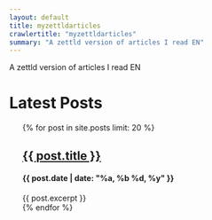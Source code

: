 ```yaml
---
layout: default
title: myzettldarticles
crawlertitle: "myzettldarticles"
summary: "A zettld version of articles I read EN"
---
```



A zettld version of articles I read EN

<h1>Latest Posts</h1>

<ul>
{% for post in site.posts limit: 20 %}
  <article class="index-page">
    <h2><a href="{{ post.url | relative_url }}">{{ post.title }}</a></h2>
      <h4>{{ post.date | date: "%a, %b %d, %y" }}</h4>
        {{ post.excerpt }}
  </article>
{% endfor %}

</ul>
